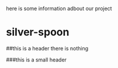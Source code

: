 here is some information adbout our project
# silver-spoon

##this is a header
there is nothing

###this is a small header

